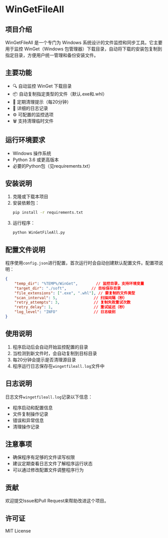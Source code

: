 # WinGetFileAll

## 项目介绍
WinGetFileAll 是一个专门为 Windows 系统设计的文件监控和同步工具。它主要用于监控 WinGet（Windows 包管理器）下载目录，自动将下载的安装包复制到指定目录，方便用户统一管理和备份安装文件。

## 主要功能
- 🔍 自动监控 WinGet 下载目录
- 📦 自动复制指定类型的文件（默认.exe和.whl）
- 🔄 定期清理提示（每20分钟）
- 📝 详细的日志记录
- ⚙️ 可配置的监控选项
- 🗑️ 支持清理临时文件

## 运行环境要求
- Windows 操作系统
- Python 3.6 或更高版本
- 必要的Python包（见requirements.txt）

## 安装说明
1. 克隆或下载本项目
2. 安装依赖包：
   ```bash
   pip install -r requirements.txt
   ```
3. 运行程序：
   ```bash
   python WinGetFileAll.py
   ```

## 配置文件说明
程序使用`config.json`进行配置，首次运行时会自动创建默认配置文件。配置项说明：

```json
{
    "temp_dir": "%TEMP%/WinGet",        // 监控目录，支持环境变量
    "target_dir": "./soft",           // 目标保存目录
    "file_extensions": [".exe", ".whl"], // 要复制的文件类型
    "scan_interval": 5,                // 扫描间隔（秒）
    "retry_attempts": 3,               // 复制失败重试次数
    "retry_delay": 1,                  // 重试延迟（秒）
    "log_level": "INFO"                // 日志级别
}
```

## 使用说明
1. 程序启动后会自动开始监控配置的目录
2. 当检测到新文件时，会自动复制到目标目录
3. 每20分钟会提示是否清理源目录
4. 程序运行日志保存在`wingetfileall.log`文件中

## 日志说明
日志文件`wingetfileall.log`记录以下信息：
- 程序启动和配置信息
- 文件复制操作记录
- 错误和异常信息
- 清理操作记录

## 注意事项
- 确保程序有足够的文件读写权限
- 建议定期查看日志文件了解程序运行状态
- 可以通过修改配置文件调整程序行为

## 贡献
欢迎提交Issue和Pull Request来帮助改进这个项目。

## 许可证
MIT License